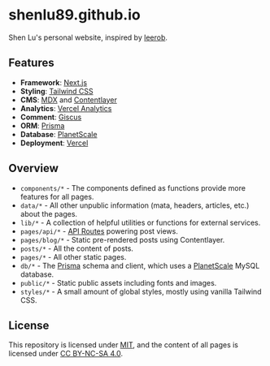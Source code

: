 # shenlu89.github.io

Shen Lu's personal website, inspired by [leerob](https://leerob.io/).

## Features

- **Framework**: [Next.js](https://nextjs.org/)
- **Styling**: [Tailwind CSS](https://tailwindcss.com/)
- **CMS**: [MDX](https://mdxjs.com/) and [Contentlayer](https://www.contentlayer.dev/)
- **Analytics**: [Vercel Analytics](https://vercel.com/analytics)
- **Comment**: [Giscus](https://giscus.app/)
- **ORM**: [Prisma](https://www.prisma.io/)
- **Database**: [PlanetScale](https://planetscale.com/)
- **Deployment**: [Vercel](https://vercel.com/)

## Overview

- `components/*` - The components defined as functions provide more features for all pages.
- `data/*` - All other unpublic information (mata, headers, articles, etc.) about the pages.
- `lib/*` - A collection of helpful utilities or functions for external services.
- `pages/api/*` - [API Routes](https://beta.nextjs.org/docs/routing/fundamentals) powering post views.
- `pages/blog/*` - Static pre-rendered posts using Contentlayer.
- `posts/*` - All the content of posts.
- `pages/*` - All other static pages.
- `db/*` - The [Prisma](https://www.prisma.io/) schema and client, which uses a [PlanetScale](https://planetscale.com/) MySQL database.
- `public/*` - Static public assets including fonts and images.
- `styles/*` - A small amount of global styles, mostly using vanilla Tailwind CSS.

## License

This repository is licensed under [MIT](https://github.com/shenlu89/shenlu89.github.io/blob/main/LICENSE), and the content of all pages is licensed under [CC BY-NC-SA 4.0](http://creativecommons.org/licenses/by-nc-sa/4.0/).
